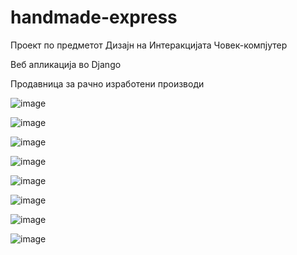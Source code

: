 # handmade-express
Проект по предметот Дизајн на Интеракцијата Човек-компјутер

Веб апликација во Django

Продавница за рачно изработени производи

![image](https://github.com/stefanmileski/handmade-express/assets/52272289/089f9bbe-2dbe-4644-ad24-121aff766da2)

![image](https://github.com/stefanmileski/handmade-express/assets/52272289/6fe2df84-cf1c-4961-8ceb-ad7ec39c86d6)

![image](https://github.com/stefanmileski/handmade-express/assets/52272289/aa9d2c9f-d89b-4d8b-83b0-5d90583d4582)

![image](https://github.com/stefanmileski/handmade-express/assets/52272289/cbdc59e7-1ccb-4778-9303-1afa89745fdc)

![image](https://github.com/stefanmileski/handmade-express/assets/52272289/f33fa77e-d773-4afa-a1fa-b8e9d61c83f6)

![image](https://github.com/stefanmileski/handmade-express/assets/52272289/c0370be1-3dff-4edb-a2b9-22feec303899)

![image](https://github.com/stefanmileski/handmade-express/assets/52272289/04cce0b5-77a7-482f-9779-f5749736f264)

![image](https://github.com/stefanmileski/handmade-express/assets/52272289/e390ad97-9d71-46fd-a8e6-8c1d667a377e)
